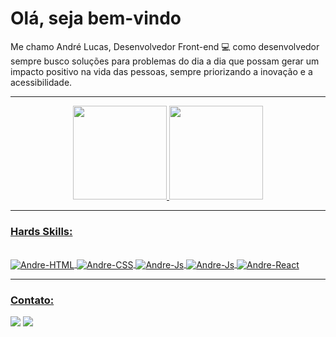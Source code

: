 <h1>Olá, seja bem-vindo</h1>

Me chamo André Lucas, Desenvolvedor Front-end :computer: como desenvolvedor sempre busco soluções para problemas do dia a dia que possam gerar um impacto positivo na vida das pessoas, sempre priorizando a inovação e a acessibilidade.

<hr>

<div align="center">
  <a href="https://github.com/andrelucca99">
  <img height="150em" src="https://github-readme-stats.vercel.app/api?username=andrelucca99&show_icons=true&theme=tokyonight&include_all_commits=true&count_private=true"/>
  <img height="150em" src="https://github-readme-stats.vercel.app/api/top-langs/?username=andrelucca99&layout=compact&langs_count=7&theme=tokyonight"/>
</div>

<hr>

### Hards Skills:
  
<div style="display: inline_block"><br>
  <img align="center" alt="Andre-HTML" src="https://img.shields.io/badge/HTML5-E34F26?style=for-the-badge&logo=html5&logoColor=white">
  <img align="center" alt="Andre-CSS" src="https://img.shields.io/badge/CSS3-1572B6?style=for-the-badge&logo=css3&logoColor=white">
  <img align="center" alt="Andre-Js" src="https://img.shields.io/badge/JavaScript-323330?style=for-the-badge&logo=javascript&logoColor=F7DF1E">
  <img align="center" alt="Andre-Js" src="https://img.shields.io/badge/TypeScript-007ACC?style=for-the-badge&logo=typescript&logoColor=white">
  <img align="center" alt="Andre-React" src="https://img.shields.io/badge/React-20232A?style=for-the-badge&logo=react&logoColor=61DAFB">
</div>
  
<hr>

### Contato:

<div> 
  <a href="mailto:andrelucca99@gmail.com"><img src="https://img.shields.io/badge/-Gmail-%23333?style=for-the-badge&logo=gmail&logoColor=white" target="_blank"></a>
  <a href="https://www.linkedin.com/in/andr%C3%A9-lucas-41a813157/" target="_blank"><img src="https://img.shields.io/badge/-LinkedIn-%230077B5?style=for-the-badge&logo=linkedin&logoColor=white" target="_blank"></a> 
</div>
